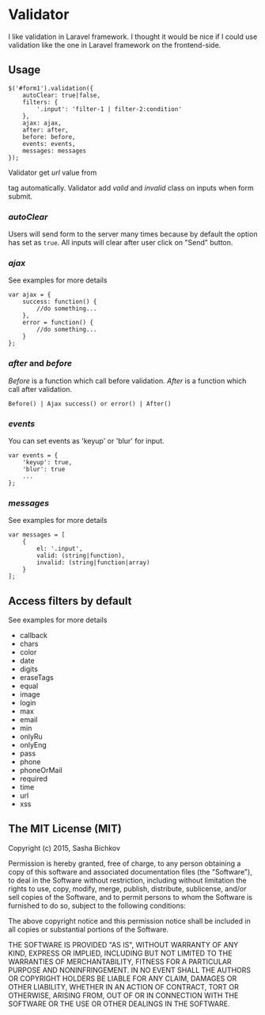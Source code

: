 # Validator
I like validation in Laravel framework. I thought it would be nice if I could use validation like the 
one in Laravel framework on the frontend-side.

## Usage
	$('#form1').validation({
		autoClear: true|false,
		filters: {
			'.input': 'filter-1 | filter-2:condition'	
		},
		ajax: ajax,
		after: after,
		before: before,
		events: events,
		messages: messages
	});

Validator get _url_ value from <form> tag automatically.
Validator add _valid_ and _invalid_ class on inputs when form submit.

### _autoClear_ ###
Users will send form to the server many times because by default the option has set as `true`.
All inputs will clear after user click on "Send" button.

### _ajax_ ###
See examples for more details
	
	var ajax = {
		success: function() {
			//do something...
		},
		error = function() {
			//do something...
		}
	};

### _after_ and _before_ ###
_Before_ is a function which call before validation.
_After_ is a function which call after validation.

    Before() | Ajax success() or error() | After()

### _events_ ###
You can set events as 'keyup' or 'blur' for input.
	
	var events = {
		'keyup': true,
		'blur': true
		...
	};

### _messages_ ###
See examples for more details

	var messages = [
		{
			el: '.input',
			valid: (string|function),
			invalid: (string|function|array)
		}
	];

## Access filters by default
See examples for more details

* callback
* chars
* color
* date
* digits
* eraseTags
* equal
* image
* login
* max
* email
* min
* onlyRu
* onlyEng
* pass
* phone
* phoneOrMail
* required
* time
* url
* xss

## The MIT License (MIT)
Copyright (c) 2015, Sasha Bichkov

Permission is hereby granted, free of charge, to any person obtaining a copy of this software and associated documentation files (the "Software"), to deal in the Software without restriction, including without limitation the rights to use, copy, modify, merge, publish, distribute, sublicense, and/or sell copies of the Software, and to permit persons to whom the Software is furnished to do so, subject to the following conditions:

The above copyright notice and this permission notice shall be included in all copies or substantial portions of the Software.

THE SOFTWARE IS PROVIDED "AS IS", WITHOUT WARRANTY OF ANY KIND, EXPRESS OR IMPLIED, INCLUDING BUT NOT LIMITED TO THE WARRANTIES OF MERCHANTABILITY, FITNESS FOR A PARTICULAR PURPOSE AND NONINFRINGEMENT. IN NO EVENT SHALL THE AUTHORS OR COPYRIGHT HOLDERS BE LIABLE FOR ANY CLAIM, DAMAGES OR OTHER LIABILITY, WHETHER IN AN ACTION OF CONTRACT, TORT OR OTHERWISE, ARISING FROM, OUT OF OR IN CONNECTION WITH THE SOFTWARE OR THE USE OR OTHER DEALINGS IN THE SOFTWARE.
